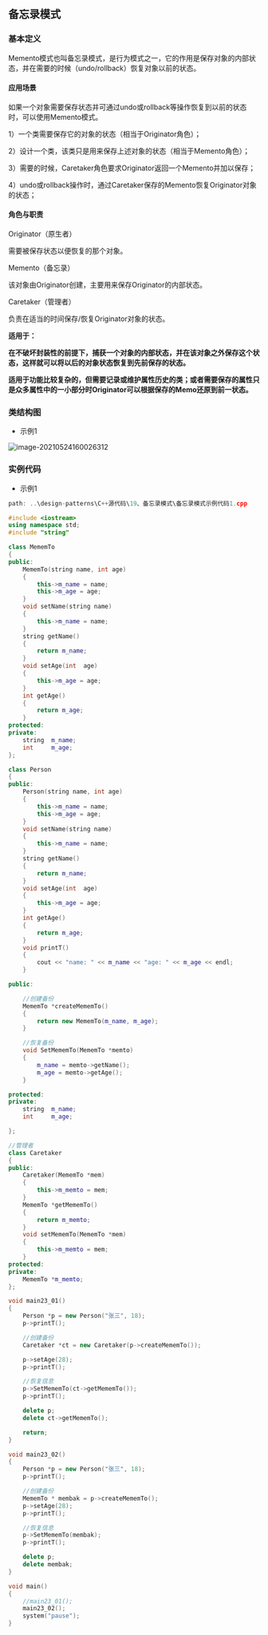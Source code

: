 ## 备忘录模式

### 基本定义

Memento模式也叫备忘录模式，是行为模式之一，它的作用是保存对象的内部状态，并在需要的时候（undo/rollback）恢复对象以前的状态。

#### 应用场景

如果一个对象需要保存状态并可通过undo或rollback等操作恢复到以前的状态时，可以使用Memento模式。

1）一个类需要保存它的对象的状态（相当于Originator角色）；

2）设计一个类，该类只是用来保存上述对象的状态（相当于Memento角色）；

3）需要的时候，Caretaker角色要求Originator返回一个Memento并加以保存；

4）undo或rollback操作时，通过Caretaker保存的Memento恢复Originator对象的状态；

#### 角色与职责

Originator（原生者）

  需要被保存状态以便恢复的那个对象。

Memento（备忘录）

  该对象由Originator创建，主要用来保存Originator的内部状态。

Caretaker（管理者）

  负责在适当的时间保存/恢复Originator对象的状态。

**适用于：**

**在不破坏封装性的前提下，捕获一个对象的内部状态，并在该对象之外保存这个状态，这样就可以将以后的对象状态恢复到先前保存的状态。**

**适用于功能比较复杂的，但需要记录或维护属性历史的类；或者需要保存的属性只是众多属性中的一小部分时Originator可以根据保存的Memo还原到前一状态。**



### 类结构图

+ 示例1

![image-20210524160026312](https://imagesubmit001.oss-cn-beijing.aliyuncs.com/gitImg/image-20210524160026312.png)



### 实例代码

+ 示例1

```c++
path: ..\design-patterns\C++源代码\19、备忘录模式\备忘录模式示例代码1.cpp
```

```c++
#include <iostream>
using namespace std;
#include "string"

class MememTo
{
public:
	MememTo(string name, int age)
	{
		this->m_name = name;
		this->m_age = age;
	}
	void setName(string name)
	{
		this->m_name = name;
	}
	string getName()
	{
		return m_name;
	}
	void setAge(int  age)
	{
		this->m_age = age;
	}
	int getAge()
	{
		return m_age;
	}
protected:
private:
	string	m_name;
	int		m_age;
};

class Person
{
public:
	Person(string name, int age)
	{
		this->m_name = name;
		this->m_age = age;
	}
	void setName(string name)
	{
		this->m_name = name;
	}
	string getName()
	{
		return m_name;
	}
	void setAge(int  age)
	{
		this->m_age = age;
	}
	int getAge()
	{
		return m_age;
	}
	void printT()
	{
		cout << "name: " << m_name << "age: " << m_age << endl;
	}

public:

	//创建备份
	MememTo *createMememTo()
	{
		return new MememTo(m_name, m_age);
	}

	//恢复备份
	void SetMememTo(MememTo *memto)
	{
		m_name = memto->getName();
		m_age = memto->getAge();
	}

protected:
private:
	string	m_name;
	int		m_age;

};

//管理者
class Caretaker
{
public:
	Caretaker(MememTo *mem)
	{
		this->m_memto = mem;
	}
	MememTo *getMememTo()
	{
		return m_memto;
	}
	void setMememTo(MememTo *mem)
	{
		this->m_memto = mem;
	}
protected:
private:
	MememTo *m_memto;
};

void main23_01()
{
	Person *p = new Person("张三", 18);
	p->printT();

	//创建备份
	Caretaker *ct = new Caretaker(p->createMememTo());

	p->setAge(28);
	p->printT();

	//恢复信息
	p->SetMememTo(ct->getMememTo());
	p->printT();

	delete p;
	delete ct->getMememTo();

	return;
}

void main23_02()
{
	Person *p = new Person("张三", 18);
	p->printT();

	//创建备份
	MememTo * membak = p->createMememTo();
	p->setAge(28);
	p->printT();

	//恢复信息
	p->SetMememTo(membak);
	p->printT();

	delete p;
	delete membak;
}

void main()
{
	//main23_01();
	main23_02();
	system("pause");
}
```



